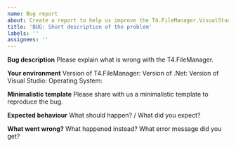 ```yaml
---
name: Bug report
about: Create a report to help us improve the T4.FileManager.VisualStudio
title: 'BUG: Short description of the problem'
labels: ''
assignees: ''
---
```

 
**Bug description**
Please explain what is wrong with the T4.FileManager.
 
 
**Your environment**
Version of T4.FileManager:
Version of .Net: 
Version of Visual Studio:
Operating System: 
 
 
**Minimalistic template**
Please share with us a minimalistic template to reproduce the bug.
 
 
**Expected behaviour**
What should happen? / What did you expect?
 
 
**What went wrong?**
What happened instead? What error message did you get?
